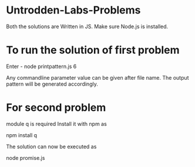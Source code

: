 # Untrodden-Labs-Problems

Both the solutions are Written in JS. Make sure Node.js is installed.

# To run the solution of first problem 
Enter - 
node printpattern.js 6

Any commandline parameter value can be given after file name. The output pattern will be generated accordingly.

# For second problem
module q is required 
Install it with npm as

npm install q

The solution can now be executed as

node promise.js
